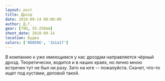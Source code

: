 ```yaml
---
layout: post
title: Дрозд
date: 2018-09-14 00:00:00
author: Д.Г.
gear: [70D, 55-250mm]
shoot_date: 2018-09-14
location: Будва
colors: ['060506', '1b1a17']
---
```

В компанию к уже имеющимся у нас дроздам направляется чёрный дрозд. Теоретически, водится и в наших краях, но лично мною встречен тут не был ни разу. Зато на юге -- пожалуйста. Скачет, что-то ищет под кустами, деловой такой.

